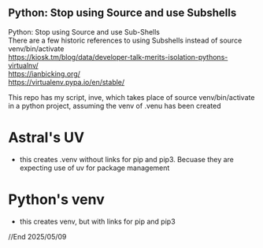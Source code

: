 ## Python: Stop using Source and use Subshells

Python: Stop using Source and use Sub-Shells  
There are a few historic references to using Subshells instead of source venv/bin/activate  
https://kiosk.tm/blog/data/developer-talk-merits-isolation-pythons-virtualnv/  
https://ianbicking.org/  
https://virtualenv.pypa.io/en/stable/  

This repo has my script, inve, which takes place of source venv/bin/activate in a python project, assuming the venv of .venu has been created  

# Astral's UV
- this creates .venv without links for pip and pip3. Becuase they are expecting use of uv for package management

# Python's venv
- this creates venv, but with links for pip and pip3

//End
2025/05/09
